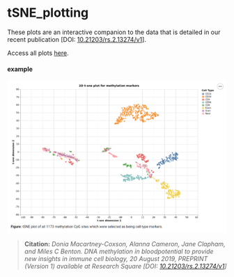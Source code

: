 # tSNE_plotting

These plots are an interactive companion to the data that is detailed in our recent publication [DOI: <a href="https://dx.doi.org/10.21203/rs.2.13274/v1" target="blank">10.21203/rs.2.13274/v1</a>].

Access all plots [here](https://sirselim.github.io/tSNE_plotting/).

#### example

![](img/plot_example.png)

<blockquote><b>Citation:</b>
<i>Donia Macartney-Coxson, Alanna Cameron, Jane Clapham, and Miles C Benton. DNA methylation in bloodpotential to provide new insights in immune cell biology, 
20 August 2019, PREPRINT (Version 1) available at Research Square [DOI: <a href="https://dx.doi.org/10.212rs.2.13274/v1" target="blank">10.21203/rs.2.13274/v1</a>]</i></blockquote>